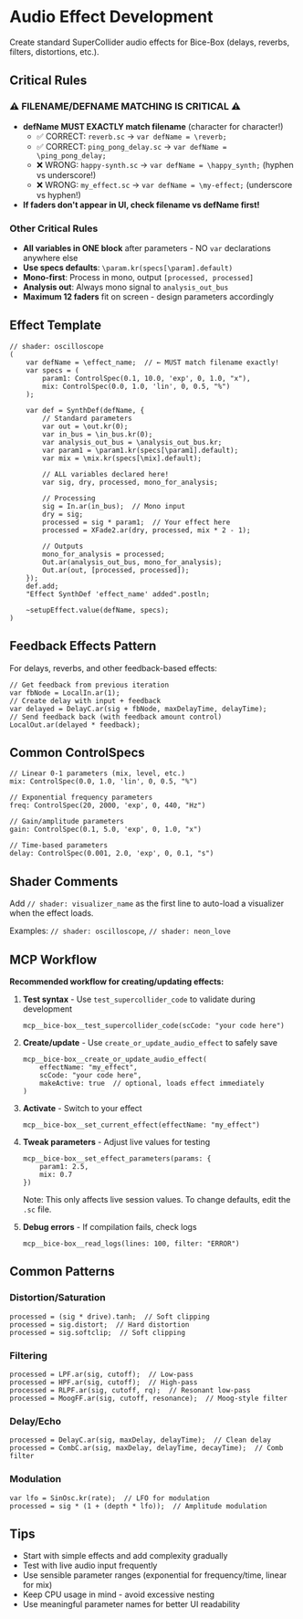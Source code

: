 # Audio Effect Development

Create standard SuperCollider audio effects for Bice-Box (delays, reverbs, filters, distortions, etc.).

## Critical Rules

### ⚠️ FILENAME/DEFNAME MATCHING IS CRITICAL ⚠️
- **defName MUST EXACTLY match filename** (character for character!)
  - ✅ CORRECT: `reverb.sc` → `var defName = \reverb;`
  - ✅ CORRECT: `ping_pong_delay.sc` → `var defName = \ping_pong_delay;`
  - ❌ WRONG: `happy-synth.sc` → `var defName = \happy_synth;` (hyphen vs underscore!)
  - ❌ WRONG: `my_effect.sc` → `var defName = \my-effect;` (underscore vs hyphen!)
- **If faders don't appear in UI, check filename vs defName first!**

### Other Critical Rules
- **All variables in ONE block** after parameters - NO `var` declarations anywhere else
- **Use specs defaults**: `\param.kr(specs[\param].default)`
- **Mono-first**: Process in mono, output `[processed, processed]`
- **Analysis out**: Always mono signal to `analysis_out_bus`
- **Maximum 12 faders** fit on screen - design parameters accordingly

## Effect Template

```supercollider
// shader: oscilloscope
(
    var defName = \effect_name;  // ← MUST match filename exactly!
    var specs = (
        param1: ControlSpec(0.1, 10.0, 'exp', 0, 1.0, "x"),
        mix: ControlSpec(0.0, 1.0, 'lin', 0, 0.5, "%")
    );

    var def = SynthDef(defName, {
        // Standard parameters
        var out = \out.kr(0);
        var in_bus = \in_bus.kr(0);
        var analysis_out_bus = \analysis_out_bus.kr;
        var param1 = \param1.kr(specs[\param1].default);
        var mix = \mix.kr(specs[\mix].default);

        // ALL variables declared here!
        var sig, dry, processed, mono_for_analysis;

        // Processing
        sig = In.ar(in_bus);  // Mono input
        dry = sig;
        processed = sig * param1;  // Your effect here
        processed = XFade2.ar(dry, processed, mix * 2 - 1);

        // Outputs
        mono_for_analysis = processed;
        Out.ar(analysis_out_bus, mono_for_analysis);
        Out.ar(out, [processed, processed]);
    });
    def.add;
    "Effect SynthDef 'effect_name' added".postln;

    ~setupEffect.value(defName, specs);
)
```

## Feedback Effects Pattern

For delays, reverbs, and other feedback-based effects:

```supercollider
// Get feedback from previous iteration
var fbNode = LocalIn.ar(1);
// Create delay with input + feedback
var delayed = DelayC.ar(sig + fbNode, maxDelayTime, delayTime);
// Send feedback back (with feedback amount control)
LocalOut.ar(delayed * feedback);
```

## Common ControlSpecs

```supercollider
// Linear 0-1 parameters (mix, level, etc.)
mix: ControlSpec(0.0, 1.0, 'lin', 0, 0.5, "%")

// Exponential frequency parameters
freq: ControlSpec(20, 2000, 'exp', 0, 440, "Hz")

// Gain/amplitude parameters
gain: ControlSpec(0.1, 5.0, 'exp', 0, 1.0, "x")

// Time-based parameters
delay: ControlSpec(0.001, 2.0, 'exp', 0, 0.1, "s")
```

## Shader Comments

Add `// shader: visualizer_name` as the first line to auto-load a visualizer when the effect loads.

Examples: `// shader: oscilloscope`, `// shader: neon_love`

## MCP Workflow

**Recommended workflow for creating/updating effects:**

1. **Test syntax** - Use `test_supercollider_code` to validate during development
   ```
   mcp__bice-box__test_supercollider_code(scCode: "your code here")
   ```

2. **Create/update** - Use `create_or_update_audio_effect` to safely save
   ```
   mcp__bice-box__create_or_update_audio_effect(
       effectName: "my_effect",
       scCode: "your code here",
       makeActive: true  // optional, loads effect immediately
   )
   ```

3. **Activate** - Switch to your effect
   ```
   mcp__bice-box__set_current_effect(effectName: "my_effect")
   ```

4. **Tweak parameters** - Adjust live values for testing
   ```
   mcp__bice-box__set_effect_parameters(params: {
       param1: 2.5,
       mix: 0.7
   })
   ```
   Note: This only affects live session values. To change defaults, edit the `.sc` file.

5. **Debug errors** - If compilation fails, check logs
   ```
   mcp__bice-box__read_logs(lines: 100, filter: "ERROR")
   ```

## Common Patterns

### Distortion/Saturation
```supercollider
processed = (sig * drive).tanh;  // Soft clipping
processed = sig.distort;  // Hard distortion
processed = sig.softclip;  // Soft clipping
```

### Filtering
```supercollider
processed = LPF.ar(sig, cutoff);  // Low-pass
processed = HPF.ar(sig, cutoff);  // High-pass
processed = RLPF.ar(sig, cutoff, rq);  // Resonant low-pass
processed = MoogFF.ar(sig, cutoff, resonance);  // Moog-style filter
```

### Delay/Echo
```supercollider
processed = DelayC.ar(sig, maxDelay, delayTime);  // Clean delay
processed = CombC.ar(sig, maxDelay, delayTime, decayTime);  // Comb filter
```

### Modulation
```supercollider
var lfo = SinOsc.kr(rate);  // LFO for modulation
processed = sig * (1 + (depth * lfo));  // Amplitude modulation
```

## Tips
- Start with simple effects and add complexity gradually
- Test with live audio input frequently
- Use sensible parameter ranges (exponential for frequency/time, linear for mix)
- Keep CPU usage in mind - avoid excessive nesting
- Use meaningful parameter names for better UI readability
